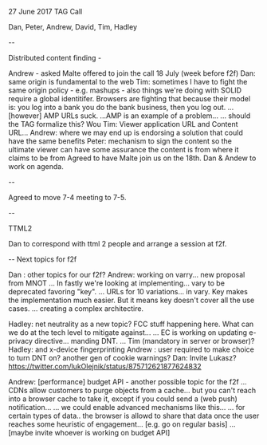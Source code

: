 27 June 2017
TAG Call

Dan, Peter, Andrew, David, Tim, Hadley

--

Distributed content finding - 

Andrew - asked Malte offered to join the call 18 July (week before f2f)
Dan: same origin is fundamental to the web
Tim: sometimes I have to fight the same origin policy - e.g. mashups - also things we're doing with SOLID require a global identitifer. Browsers are fighting that because their model is: you log into a bank you do the bank business, then you log out.
...[however] AMP URLs suck.
...AMP is an example of a problem...
... should the TAG formalize this? Wou
Tim: Viewer application URL and Content URL...
Andrew: where we may end up is endorsing a solution that could have the same benefits
Peter: mechanism to sign the content so the ultimate viewer can have some assurance the content is from where it claims to be from
Agreed to have Malte join us on the 18th.
Dan & Andew to work on agenda.

-- 

Agreed to move 7-4 meeting to 7-5.

--

TTML2

Dan to correspond with ttml 2 people and arrange a session at f2f.


-- 
Next topics for f2f

Dan : other topics for our f2f?
Andrew: working on varry... new proposal from MNOT ... In fastly we're looking at implementing...  vary to be deprecated favoring "key". 
... URLs for 10 variations... in vary. Key makes the implementation much easier. But it means key doesn't cover all the use cases.
... creating a complex architectire.

Hadley: net neutrality as a new topic?  FCC stuff happening here. What can we do at the tech level to mitigate against...
... EC is working on updating e-privacy directive... manding DNT.
... Tim (mandatory in server or browser)?
Hadley: and x-device fingerprinting
Andrew : user required to make choice to turn DNT on? another gen of cookie warnings?
Dan: Invite Lukasz? https://twitter.com/lukOlejnik/status/875712621877624832

Andrew: [performance] budget API - another possible topic for the f2f 
... CDNs allow customers to purge objects from a cache... but you can't reach into a browser cache to take it, except if you could send a (web push) notification... 
... we could enable advanced mechanisms like this...
... for certain types of data.. the browser is allowd to share that data once the user reaches some heuristic of engagement... [e.g. go on regular basis]
... [maybe invite whoever is working on budget API]
